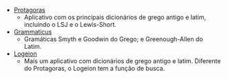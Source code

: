 
- [Protagoras](https://itunes.apple.com/br/app/protagoras-greek-and-latin-lexica/id1116707290?mt=8)  
	* Aplicativo com os principais dicionários de grego antigo e latim, incluindo o LSJ e o Lewis-Short.  
- [Grammaticus](https://itunes.apple.com/br/app/grammaticus/id517244087?mt=8)  
	* Gramáticas Smyth e Goodwin do Grego; e Greenough-Allen do Latim.  
- [Logeion](https://itunes.apple.com/br/app/logeion/id727860177?mt=8)  
	* Mais um aplicativo com dicionários de grego antigo e latim. Diferente do Protagoras, o Logeion tem a função de busca.  
